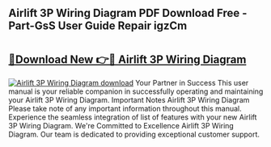 ## Airlift 3P Wiring Diagram PDF Download Free - Part-GsS User Guide Repair igzCm

# <h2><a href="http://dfhlav.blite.top/?on=Airlift+3P+Wiring+Diagram">🔗Download New 👉🔴 Airlift 3P Wiring Diagram</a></h2>

[![Airlift 3P Wiring Diagram download](https://i.imgur.com/lujVjoI.png)](http://dfhlav.blite.top/?on=Airlift+3P+Wiring+Diagram)
Your Partner in Success This user manual is your reliable companion in successfully operating and maintaining your Airlift 3P Wiring Diagram. Important Notes Airlift 3P Wiring Diagram Please take note of any important information throughout this manual. Experience the seamless integration of list of features with your new Airlift 3P Wiring Diagram. We're Committed to Excellence Airlift 3P Wiring Diagram. Our team is dedicated to providing exceptional customer support.
